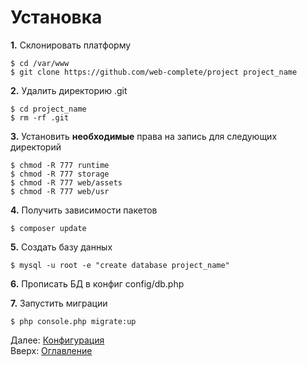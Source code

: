 # Установка

**1.** Склонировать платформу
```
$ cd /var/www
$ git clone https://github.com/web-complete/project project_name
```

**2.** Удалить директорию .git
```
$ cd project_name
$ rm -rf .git
```

**3.** Установить **необходимые** права на запись для следующих директорий
```
$ chmod -R 777 runtime
$ chmod -R 777 storage
$ chmod -R 777 web/assets
$ chmod -R 777 web/usr
```

**4.** Получить зависимости пакетов
```
$ composer update
```

**5.** Создать базу данных
```
$ mysql -u root -e "create database project_name" 
```

**6.** Прописать БД в конфиг config/db.php

**7.** Запустить миграции
```
$ php console.php migrate:up 
```

Далее: [Конфигурация](config.md)<br>
Вверх: [Оглавление](index.md)
